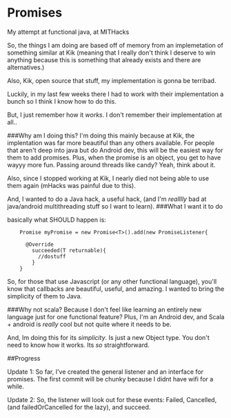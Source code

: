Promises
========

My attempt at functional java, at MITHacks



So, the things I am doing are based off of memory from an implemetation of something similar at Kik (meaning that I really don't think I deserve to win anything because this is something that already exists and there are alternatives.)

Also, Kik, open source that stuff, my implementation is gonna be terribad.

Luckily, in my last few weeks there I had to work with their implementation a bunch so I think I know how to do this.

But, I just remember how it _works_. I don't remember their implementation at all..


###Why am I doing this?
I'm doing this mainly because at Kik, the implentation was far more beautiful than any others available. For people that aren't deep into java but do Android dev, this will be the easiest way for them to add promises. Plus, when the promise is an object, you get to have wayyy more fun. Passing around threads like candy? Yeah, think about it.

Also, since I stopped working at Kik, I nearly died not being able to use them again (mHacks was painful due to this). 

And, I wanted to do a Java hack, a useful hack, (and I'm _realllly_ bad at java/android multithreading stuff so I want to learn).
###What I want it to do

basically what SHOULD happen is:

        Promise myPromise = new Promise<T>().add(new PromiseListener{

          @Override
            succeeded(T returnable){
              //dostuff
            }
        }
        
        
So, for those that use Javascript (or any other functional language), you'll know that callbacks are beautiful, useful, and amazing. I wanted to bring the simplicity of them to Java.

###Why not scala?
Because I don't feel like learning an entirely new language just for one functional feature? Plus, I'm an Android dev, and Scala + android is _really_ cool but not quite where it needs to be.

And, Im doing this for its _simplicity_. Is just a new Object type. You don't need to know how it works. Its _so_ straightforward.





##Progress

Update 1: So far, I've created the general listener and an interface for promises. The first commit will be chunky because I didnt have wifi for a while.

Update 2: So, the listener will look out for these events: Failed, Cancelled, (and failedOrCancelled for the lazy), and succeed. 
